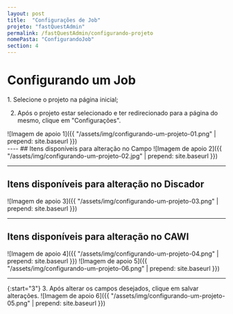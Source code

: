 ```yaml
---
layout: post
title:  "Configurações de Job"
projeto: "fastQuestAdmin"
permalink: /fastQuestAdmin/configurando-projeto
nomePasta: "ConfigurandoJob"
section: 4
---
```


# Configurando um Job
<div class="row" markdown="1">
<div class="6u 12u$(small)" markdown="1">
1. Selecione o projeto na página inicial;

2. Após o projeto estar selecionado e ter redirecionado para a página do mesmo, clique em "Configurações".
</div>
<div class="6u 12u$(small)" markdown="1">
![Imagem de apoio 1]({{ "/assets/img/configurando-um-projeto-01.png" | prepend: site.baseurl }})
</div>                               
</div>
----
## Itens disponíveis para alteração no Campo
![Imagem de apoio 2]({{ "/assets/img/configurando-um-projeto-02.jpg" | prepend: site.baseurl }})

----

## Itens disponíveis para alteração no Discador
![Imagem de apoio 3]({{ "/assets/img/configurando-um-projeto-03.png" | prepend: site.baseurl }})

----

## Itens disponíveis para alteração no CAWI
![Imagem de apoio 4]({{ "/assets/img/configurando-um-projeto-04.png" | prepend: site.baseurl }})
![Imagem de apoio 5]({{ "/assets/img/configurando-um-projeto-06.png" | prepend: site.baseurl }})

----

{:start="3"}
3. Após alterar os campos desejados, clique em salvar alterações.
![Imagem de apoio 6]({{ "/assets/img/configurando-um-projeto-05.png" | prepend: site.baseurl }})

